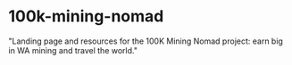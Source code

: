 # 100k-mining-nomad
"Landing page and resources for the 100K Mining Nomad project: earn big in WA mining and travel the world."

